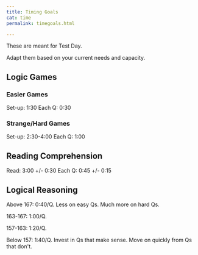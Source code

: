 ```yaml
---
title: Timing Goals
cat: time
permalink: timegoals.html

---
```


These are meant for Test Day.

Adapt them based on your current needs and capacity.

## Logic Games

### Easier Games

Set-up: 1:30
Each Q: 0:30

### Strange/Hard Games

Set-up: 2:30-4:00
Each Q: 1:00

## Reading Comprehension

Read: 3:00 +/- 0:30
Each Q: 0:45 +/- 0:15

## Logical Reasoning

Above 167: 0:40/Q. Less on easy Qs. Much more on hard Qs.

163-167: 1:00/Q.

157-163: 1:20/Q.

Below 157: 1:40/Q. Invest in Qs that make sense. Move on quickly from Qs that don't.
